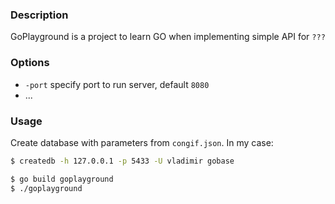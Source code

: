 ### Description

GoPlayground is a project to learn GO when implementing simple API for `???`

### Options

* `-port` specify port to run server, default `8080`
* ...

### Usage

Create database with parameters from `congif.json`. In my case: 
``` bash
$ createdb -h 127.0.0.1 -p 5433 -U vladimir gobase
```

```bash
$ go build goplayground
$ ./goplayground
```

